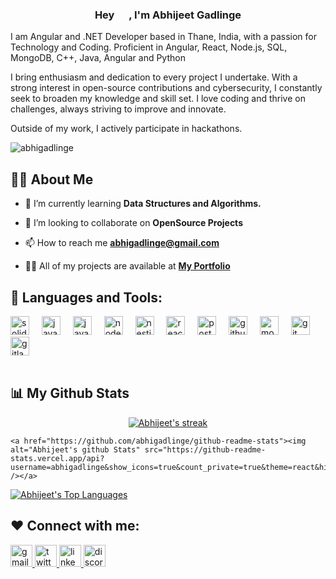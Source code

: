 <h3 align="center">Hey <img src="https://raw.githubusercontent.com/MartinHeinz/MartinHeinz/master/wave.gif" width="15px"> , I'm Abhijeet Gadlinge </h3>
<p align="left"> I am  Angular and .NET Developer based in Thane, India, with a  passion for Technology and Coding. Proficient in Angular, React, Node.js, SQL, MongoDB, C++, Java, Angular and Python</p>
<p>
I bring enthusiasm and dedication to every project I undertake. With a strong interest in open-source contributions and cybersecurity, I constantly seek to broaden my knowledge and skill set. I love coding and thrive on challenges, always striving to improve and innovate. 
</p>

<p>Outside of my work, I actively participate in hackathons.</p>

<p align="left"> <img src="https://komarev.com/ghpvc/?username=abhigadlinge&label=Profile%20views&color=0e75b6&style=flat" alt="abhigadlinge" /> </p>


## 🙍‍♂️ About Me

<!-- - 🔭 I’m currently working on **Microservices Projects** -->

- 🌱 I’m currently learning **Data Structures and Algorithms.**

- 👯 I’m looking to collaborate on **OpenSource Projects**

- 📫 How to reach me **abhigadlinge@gmail.com**

- 👨‍💻 All of my projects are available at **[My Portfolio](https://abhigadlinge.github.io/portfolio_website.github.io/)** 

<!-- - ⚡ Fun fact **I just love to code have tea and again code** -->


## 🚀 Languages and Tools:

<div align="left">
  <img src="https://skillicons.dev/icons?i=solidity" height="30" alt="solidity logo"  />
  <img width="12" />
  <img src="https://cdn.simpleicons.org/javascript/F7DF1E" height="30" alt="javascript logo"  />
  <img width="12" />
  <img src="https://skillicons.dev/icons?i=java" height="30" alt="java logo"  />
  <img width="12" />
  <img src="https://cdn.simpleicons.org/nodedotjs/339933" height="30" alt="nodejs logo"  />
  <img width="12" />
  <img src="https://cdn.simpleicons.org/nestjs/E0234E" height="30" alt="nestjs logo"  />
  <img width="12" />
  <img src="https://skillicons.dev/icons?i=react" height="30" alt="react logo"  />
  <img width="12" />
  <img src="https://cdn.simpleicons.org/postman/FF6C37" height="30" alt="postman logo"  />
  <img width="12" />
  <img src="https://skillicons.dev/icons?i=github" height="30" alt="github logo"  />
  <img width="12" />
  <img src="https://skillicons.dev/icons?i=mongodb" height="30" alt="mongodb logo"  />
  <img width="12" />
  <img src="https://cdn.simpleicons.org/git/F05032" height="30" alt="git logo"  />
  <img width="12" />
  <img src="https://cdn.simpleicons.org/gitlab/FC6D26" height="30" alt="gitlab logo"  />
</div>


<!-- [![React Badge](https://img.shields.io/badge/-React-61DBFB?style=for-the-badge&labelColor=black&logo=react&logoColor=61DBFB)](#)  [![Javascript Badge](https://img.shields.io/badge/-Javascript-F0DB4F?style=for-the-badge&labelColor=black&logo=javascript&logoColor=F0DB4F)](#) [![Typescript Badge](https://img.shields.io/badge/-Typescript-007acc?style=for-the-badge&labelColor=black&logo=typescript&logoColor=007acc)](#) [![Nodejs Badge](https://img.shields.io/badge/-Nodejs-3C873A?style=for-the-badge&labelColor=black&logo=node.js&logoColor=3C873A)](#) [![GraphQL Badge](https://img.shields.io/badge/-GraphQl-e535ab?style=for-the-badge&labelColor=black&logo=node.js&logoColor=e535ab)](#) -->
<br/>


## 📊 My Github Stats

 
<p align="center">
    <a href="https://github.com/Chandrakant92/github-readme-streak-stats">
        <img title="🔥 Get streak stats for your profile at git.io/streak-stats" alt="Abhijeet's streak" src="https://github-readme-streak-stats.herokuapp.com/?user=abhigadlinge&theme=black-ice&hide_border=true&stroke=0000&background=060A0CD0"/>
    </a>
</p>

    <a href="https://github.com/abhigadlinge/github-readme-stats"><img alt="Abhijeet's github Stats" src="https://github-readme-stats.vercel.app/api?username=abhigadlinge&show_icons=true&count_private=true&theme=react&hide_border=true&bg_color=0D1117" /></a>
  <a href="https://github.com/abhigadlinge/github-readme-stats"><img alt="Abhijeet's Top Languages" src="https://github-readme-stats.vercel.app/api/top-langs/?username=abhigadlinge&langs_count=8&count_private=true&layout=compact&theme=react&hide_border=true&bg_color=0D1117" /></a>
  <br/>
  



  



## ❤️ Connect with me:

<div align="left">
  <a href="mailto:abhigadlinge@gmail.com" target="_blank">
    <img src="https://img.shields.io/static/v1?message=E-Mail&logo=gmail&label=&color=D14836&logoColor=white&labelColor=&style=for-the-badge" height="35" alt="gmail logo"  />
  </a>
  <a href="https://twitter.com/abhigadlinge" target="_blank">
    <img src="https://img.shields.io/static/v1?message=Twitter&logo=twitter&label=&color=1DA1F2&logoColor=white&labelColor=&style=for-the-badge" height="35" alt="twitter logo"  />
  </a>
  <a href="https://www.linkedin.com/in/abhijeet-gadlinge-794a711bb/" target="_blank">
    <img src="https://img.shields.io/static/v1?message=LinkedIn&logo=linkedin&label=&color=0077B5&logoColor=white&labelColor=&style=for-the-badge" height="35" alt="linkedin logo"  />
  </a>
  <a href="https://discord.gg/abhigadlinge" target="_blank">
    <img src="https://img.shields.io/static/v1?message=Discord&logo=discord&label=&color=7289DA&logoColor=white&labelColor=&style=for-the-badge" height="35" alt="discord logo"  />
  </a>
</div>



